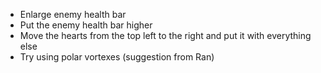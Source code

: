 - Enlarge enemy health bar
- Put the enemy health bar higher
- Move the hearts from the top left to the right and put it with everything else
- Try using polar vortexes (suggestion from Ran)